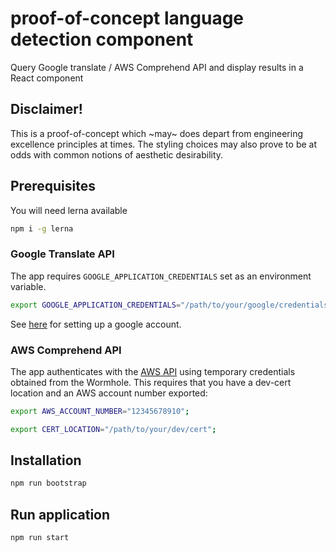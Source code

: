 # proof-of-concept language detection component

Query Google translate / AWS Comprehend API and display results in a React component

## Disclaimer!

This is a proof-of-concept which ~may~ does depart from engineering excellence principles at times. The styling choices may also prove to be at odds with common notions of aesthetic desirability.

## Prerequisites

You will need lerna available

```bash
npm i -g lerna
```

### Google Translate API

The app requires `GOOGLE_APPLICATION_CREDENTIALS` set as an environment variable.

```bash
export GOOGLE_APPLICATION_CREDENTIALS="/path/to/your/google/credentials.json";
```
See [here](https://cloud.google.com/translate/docs/quickstart) for setting up a google account.

### AWS Comprehend API

The app authenticates with the [AWS API](https://aws.amazon.com/comprehend) using temporary credentials obtained from the Wormhole. This requires that you have a dev-cert location and an AWS account number exported:

```bash
export AWS_ACCOUNT_NUMBER="12345678910";

export CERT_LOCATION="/path/to/your/dev/cert";
```

## Installation

```bash
npm run bootstrap
```

## Run application

```bash
npm run start
```
